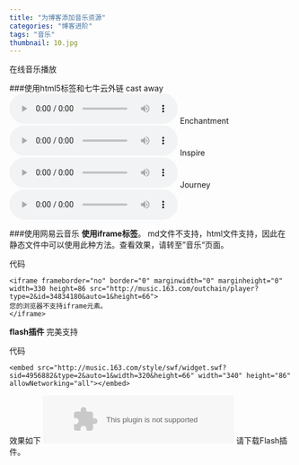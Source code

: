 ```yaml
---
title: "为博客添加音乐资源"
categories: "博客进阶"
tags: "音乐"
thumbnail: 10.jpg
---
```

在线音乐播放
<!--more-->

###使用html5标签和七牛云外链
cast away
<audio src="http://7xpt1l.com1.z0.glb.clouddn.com/thumbnailcast%20away.mp3" controls>
您的浏览器不支持audio元素。
</audio>
Enchantment
<audio src="http://7xpt1l.com1.z0.glb.clouddn.com/Enchantment.mp3" controls>
您的浏览器不支持audio元素。
</audio>
Inspire
<audio src="http://7xpt1l.com1.z0.glb.clouddn.com/Inspire.mp3" controls>
您的浏览器不支持audio元素。
</audio>
Journey
<audio src="http://7xpt1l.com1.z0.glb.clouddn.com/Journey.mp3" controls>
您的浏览器不支持audio元素。
</audio>

###使用网易云音乐
**使用iframe标签**。
md文件不支持，html文件支持，因此在静态文件中可以使用此种方法。查看效果，请转至”音乐“页面。

代码

	<iframe frameborder="no" border="0" marginwidth="0" marginheight="0" width=330 height=86 src="http://music.163.com/outchain/player?type=2&id=34834180&auto=1&height=66">
	您的浏览器不支持iframe元素。
	</iframe>

**flash插件**
完美支持

代码

	<embed src="http://music.163.com/style/swf/widget.swf?sid=4956882&type=2&auto=1&width=320&height=66" width="340" height="86"  allowNetworking="all"></embed>

效果如下
<embed src="http://music.163.com/style/swf/widget.swf?sid=4956882&type=2&auto=1&width=320&height=66" width="340" height="86"  allowNetworking="all">
	请下载Flash插件。
</embed>

